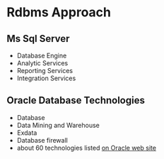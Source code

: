 # Rdbms Approach #

## Ms Sql Server ##
* Database Engine
* Analytic Services
* Reporting Services
* Integration Services

## Oracle Database Technologies ##
* Database
* Data Mining and Warehouse
* Exdata
* Database firewall
* about 60 technologies listed <a href="http://www.oracle.com/technetwork/database/database-technologies/index.html" target="_blank">on Oracle web site</a>